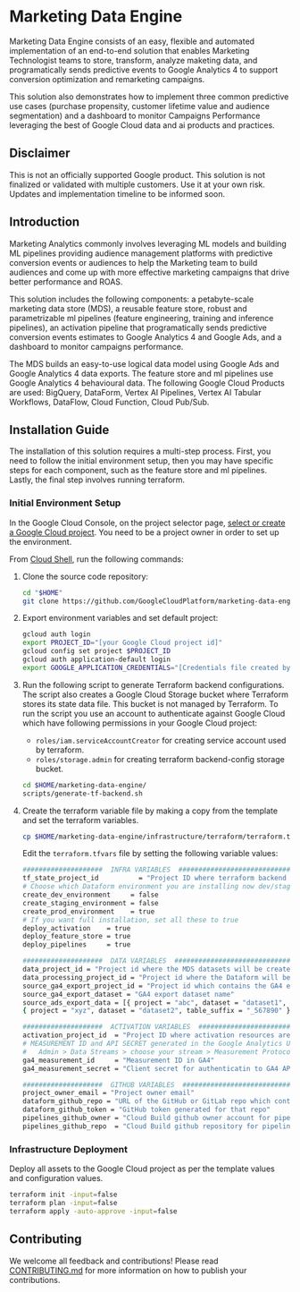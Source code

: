 # Marketing Data Engine

Marketing Data Engine consists of an easy, flexible and automated implementation of an end-to-end solution that enables Marketing Technologist teams to store, transform, analyze maketing data, and programatically sends predictive events to Google Analytics 4 to support conversion optimization and remarketing campaigns. 

This solution also demonstrates how to implement three common predictive use cases (purchase propensity, customer lifetime value and audience segmentation) and a dashboard to monitor Campaigns Performance leveraging the best of Google Cloud data and ai products and practices.

## Disclaimer

This is not an officially supported Google product. This solution is not finalized or validated with multiple customers. Use it at your own risk. Updates and implementation timeline to be informed soon.

## Introduction

Marketing Analytics commonly involves leveraging ML models and building ML pipelines providing audience management platforms with predictive conversion events or audiences to help the Marketing team to build audiences and come up with more effective marketing campaigns that drive better performance and ROAS.

This solution includes the following components: a petabyte-scale marketing data store (MDS), a reusable feature store, robust and parametrizable ml pipelines (feature engineering, training and inference pipelines), an activation pipeline that programatically sends predictive conversion events estimates to Google Analytics 4 and Google Ads, and a dashboard to monitor campaigns performance.

The MDS builds an easy-to-use logical data model using Google Ads and Google Analytics 4 data exports. The feature store and ml pipelines use Google Analytics 4 behavioural data. The following Google Cloud Products are used: BigQuery, DataForm, Vertex AI Pipelines, Vertex AI Tabular Workflows, DataFlow, Cloud Function, Cloud Pub/Sub.

## Installation Guide

The installation of this solution requires a multi-step process. First, you need to follow the initial environment setup, then you may have specific steps for each component, such as the feature store and ml pipelines. Lastly, the final step involves running terraform.

### Initial Environment Setup

In the Google Cloud Console, on the project selector page, [select or create a Google Cloud project](https://console.cloud.google.com/projectselector2/home/dashboard). You need to be a project owner in order to set up the environment.

From [Cloud Shell](https://cloud.google.com/shell/docs/using-cloud-shelld.google.com/shell/docs/using-cloud-shell), run the following commands:
1. Clone the source code repository:

    ```bash
    cd "$HOME"
    git clone https://github.com/GoogleCloudPlatform/marketing-data-engine.git
    ```

2. Export environment variables and set default project:

    ```bash
    gcloud auth login
    export PROJECT_ID="[your Google Cloud project id]"
    gcloud config set project $PROJECT_ID
    gcloud auth application-default login
    export GOOGLE_APPLICATION_CREDENTIALS="[Credentials file created by the last command]"
    ```

3. Run the following script to generate Terraform backend configurations. The script also creates a Google Cloud Storage bucket where Terraform stores its state data file. This bucket is not managed by Terraform. To run the script you use an account to authenticate against Google Cloud  which have following permissions in your Google Cloud project:
    * `roles/iam.serviceAccountCreator` for creating service account used by terraform.
    * `roles/storage.admin` for creating terraform backend-config storage bucket.

    ```bash
    cd $HOME/marketing-data-engine/
    scripts/generate-tf-backend.sh
    ```

4. Create the terraform variable file by making a copy from the template and set the terraform variables.

    ```bash
    cp $HOME/marketing-data-engine/infrastructure/terraform/terraform.tfvars.template $HOME/marketing-data-engine/infrastructure/terraform/terraform.tfvars
    ```

    Edit the `terraform.tfvars` file by setting the following variable values:

    ```bash
    ####################  INFRA VARIABLES  #################################
    tf_state_project_id          = "Project ID where terraform backend configuration is stored"
    # Choose which Dataform environment you are installing now dev/staging/prod
    create_dev_environment     = false
    create_staging_environment = false
    create_prod_environment    = true
    # If you want full installation, set all these to true
    deploy_activation    = true
    deploy_feature_store = true
    deploy_pipelines     = true

    ####################  DATA VARIABLES  #################################
    data_project_id = "Project id where the MDS datasets will be created"
    data_processing_project_id = "Project id where the Dataform will be installed and run"
    source_ga4_export_project_id = "Project id which contains the GA4 export dataset"
    source_ga4_export_dataset = "GA4 export dataset name"
    source_ads_export_data = [{ project = "abc", dataset = "dataset1", table_suffix = "_123456" },
    { project = "xyz", dataset = "dataset2", table_suffix = "_567890" }]
    
    ####################  ACTIVATION VARIABLES  #################################
    activation_project_id  = "Project ID where activation resources are created"
    # MEASUREMENT ID and API SECRET generated in the Google Analytics UI. To create a new secret, navigate to:
    #   Admin > Data Streams > choose your stream > Measurement Protocol > Create
    ga4_measurement_id     = "Measurement ID in GA4"
    ga4_measurement_secret = "Client secret for authenticatin to GA4 API"

    ####################  GITHUB VARIABLES  #################################
    project_owner_email = "Project owner email"
    dataform_github_repo = "URL of the GitHub or GitLab repo which contains the Dataform scripts"
    dataform_github_token = "GitHub token generated for that repo"
    pipelines_github_owner = "Cloud Build github owner account for pipelines"
    pipelines_github_repo  = "Cloud Build github repository for pipelines"
    ```

### Infrastructure Deployment

Deploy all assets to the Google Cloud project as per the template values and configuration values.

```bash
terraform init -input=false
terraform plan -input=false
terraform apply -auto-approve -input=false
```

## Contributing

We welcome all feedback and contributions!  Please read [CONTRIBUTING.md](./CONTRIBUTING.md) for more information on how to publish your contributions.
